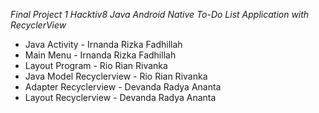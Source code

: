 *Final Project 1 Hacktiv8 Java Android Native To-Do List Application with RecyclerView*

- Java Activity - Irnanda Rizka Fadhillah
- Main Menu - Irnanda Rizka Fadhillah
- Layout Program - Rio Rian Rivanka
- Java Model Recyclerview - Rio Rian Rivanka
- Adapter Recyclerview - Devanda Radya Ananta
- Layout Recyclerview - Devanda Radya Ananta
